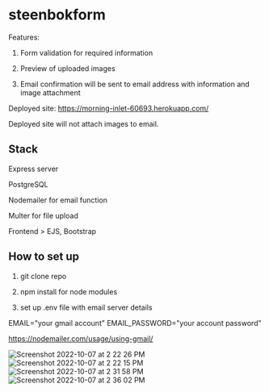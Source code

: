 # steenbokform

Features:

1. Form validation for required information

2. Preview of uploaded images

3. Email confirmation will be sent to email address with information and image attachment

Deployed site: https://morning-inlet-60693.herokuapp.com/

Deployed site will not attach images to email.


## Stack

Express server

PostgreSQL

Nodemailer for email function

Multer for file upload

Frontend > EJS, Bootstrap


## How to set up

1. git clone repo

2. npm install for node modules

3. set up .env file with email server details

EMAIL="your gmail account"
EMAIL_PASSWORD="your account password"

https://nodemailer.com/usage/using-gmail/


![Screenshot 2022-10-07 at 2 22 26 PM](https://user-images.githubusercontent.com/86565793/194482465-f9b29dc0-b2e5-48a8-956f-83b91d542286.png)
![Screenshot 2022-10-07 at 2 22 15 PM](https://user-images.githubusercontent.com/86565793/194482471-1f27a050-97cd-415a-ad1c-92c756a75ce0.png)
![Screenshot 2022-10-07 at 2 31 58 PM](https://user-images.githubusercontent.com/86565793/194482603-efdc160f-9c68-4543-8da0-e27cf7a8d965.png)
![Screenshot 2022-10-07 at 2 36 02 PM](https://user-images.githubusercontent.com/86565793/194483224-dc83c7f0-b8c7-4a0f-a61c-d04ad8586ada.png)
